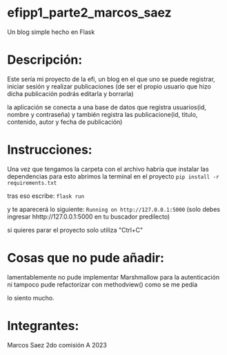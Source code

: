 # efipp1_parte2_marcos_saez
Un blog simple hecho en Flask

# Descripción:
Este sería mi proyecto de la efi, un blog en el que uno se puede registrar, iniciar sesión y realizar publicaciones 
(de ser el propio usuario que hizo dicha publicación podrás editarla y borrarla)

la aplicación se conecta a una base de datos que registra usuarios(id, nombre y contraseña)
y también registra las publicacione(id, titulo, contenido, autor y fecha de publicación)

# Instrucciones:
Una vez que tengamos la carpeta con el archivo habría que instalar las dependencias
para esto abrimos la terminal en el proyecto
`pip install -r requirements.txt`

tras eso escribe:
`flask run`

y te aparecerá lo siguiente:
`Running on http://127.0.0.1:5000`
(solo debes ingresar hhttp://127.0.0.1:5000 en tu buscador predilecto)

si quieres parar el proyecto solo utiliza "Ctrl+C"

# Cosas que no pude añadir:
lamentablemente no pude implementar Marshmallow para la autenticación 
ni tampoco pude refactorizar con methodview() como se me pedía

lo siento mucho.

# Integrantes:
Marcos Saez
2do comisión A 2023
